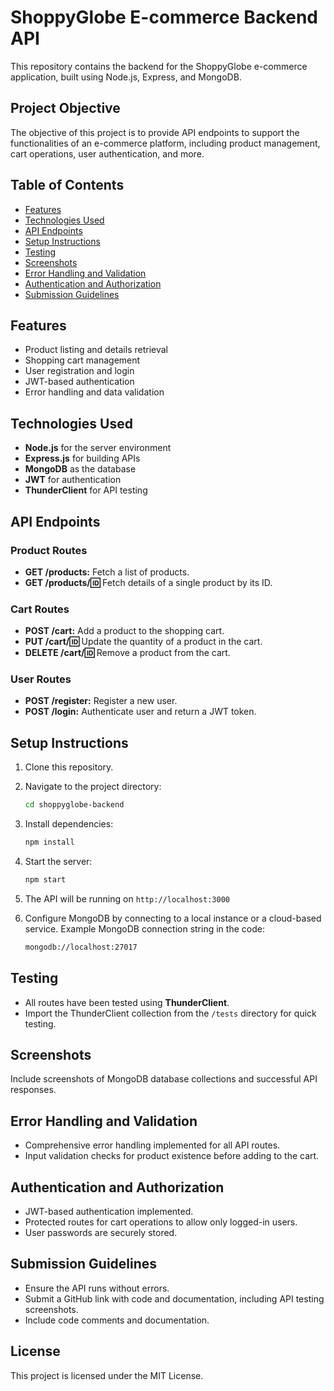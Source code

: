 # ShoppyGlobe E-commerce Backend API

This repository contains the backend for the ShoppyGlobe e-commerce application, built using Node.js, Express, and MongoDB.

## Project Objective

The objective of this project is to provide API endpoints to support the functionalities of an e-commerce platform, including product management, cart operations, user authentication, and more.

## Table of Contents

- [Features](#features)
- [Technologies Used](#technologies-used)
- [API Endpoints](#api-endpoints)
- [Setup Instructions](#setup-instructions)
- [Testing](#testing)
- [Screenshots](#screenshots)
- [Error Handling and Validation](#error-handling-and-validation)
- [Authentication and Authorization](#authentication-and-authorization)
- [Submission Guidelines](#submission-guidelines)

## Features

- Product listing and details retrieval
- Shopping cart management
- User registration and login
- JWT-based authentication
- Error handling and data validation

## Technologies Used

- **Node.js** for the server environment
- **Express.js** for building APIs
- **MongoDB** as the database
- **JWT** for authentication
- **ThunderClient** for API testing

## API Endpoints

### Product Routes

- **GET /products:** Fetch a list of products.
- **GET /products/:id:** Fetch details of a single product by its ID.

### Cart Routes

- **POST /cart:** Add a product to the shopping cart.
- **PUT /cart/:id:** Update the quantity of a product in the cart.
- **DELETE /cart/:id:** Remove a product from the cart.

### User Routes

- **POST /register:** Register a new user.
- **POST /login:** Authenticate user and return a JWT token.

## Setup Instructions

1. Clone this repository.
2. Navigate to the project directory:
   ```bash
   cd shoppyglobe-backend
   ```
3. Install dependencies:
   ```bash
   npm install
   ```
4. Start the server:
   ```bash
   npm start
   ```
5. The API will be running on `http://localhost:3000`

6. Configure MongoDB by connecting to a local instance or a cloud-based service. Example MongoDB connection string in the code:
   ```bash
   mongodb://localhost:27017
   ```

## Testing

- All routes have been tested using **ThunderClient**.
- Import the ThunderClient collection from the `/tests` directory for quick testing.

## Screenshots

Include screenshots of MongoDB database collections and successful API responses.

## Error Handling and Validation

- Comprehensive error handling implemented for all API routes.
- Input validation checks for product existence before adding to the cart.

## Authentication and Authorization

- JWT-based authentication implemented.
- Protected routes for cart operations to allow only logged-in users.
- User passwords are securely stored.

## Submission Guidelines

- Ensure the API runs without errors.
- Submit a GitHub link with code and documentation, including API testing screenshots.
- Include code comments and documentation.

## License

This project is licensed under the MIT License.

